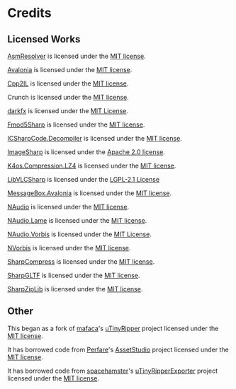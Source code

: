 # Credits

## Licensed Works

[AsmResolver](https://github.com/Washi1337/AsmResolver) is licensed under the [MIT license](https://github.com/AssetRipper/AssetRipper/blob/master/Licenses/AsmResolver.md).

[Avalonia](https://github.com/AvaloniaUI/Avalonia) is licensed under the [MIT license](https://github.com/AssetRipper/AssetRipper/blob/master/Licenses/Avalonia.md).

[Cpp2IL](https://github.com/SamboyCoding/Cpp2IL) is licensed under the [MIT license](https://github.com/AssetRipper/AssetRipper/blob/master/Licenses/Cpp2IL.md).

Crunch is licensed under the [MIT license](https://github.com/AssetRipper/AssetRipper/blob/master/Licenses/Crunch.md).

[darkfx](https://github.com/steffen-wilke/darkfx) is licensed under the [MIT License](https://github.com/AssetRipper/AssetRipper/blob/master/Licenses/darkfx.md).

[Fmod5Sharp](https://github.com/SamboyCoding/Fmod5Sharp) is licensed under the [MIT license](https://github.com/AssetRipper/AssetRipper/blob/master/Licenses/Fmod5Sharp.md).

[ICSharpCode.Decompiler](https://github.com/icsharpcode/ILSpy) is licensed under the [MIT license](https://github.com/AssetRipper/AssetRipper/blob/master/Licenses/ILSpy.md).

[ImageSharp](https://github.com/SixLabors/ImageSharp) is licensed under the [Apache 2.0 license](https://github.com/AssetRipper/AssetRipper/blob/master/Licenses/ImageSharp.md).

[K4os.Compression.LZ4](https://github.com/MiloszKrajewski/K4os.Compression.LZ4) is licensed under the [MIT license](https://github.com/AssetRipper/AssetRipper/blob/master/Licenses/Lz4.md).

[LibVLCSharp](https://github.com/videolan/libvlcsharp) is licensed under the [LGPL-2.1 License](https://github.com/AssetRipper/AssetRipper/blob/master/Licenses/LibVLCSharp.md)

[MessageBox.Avalonia](https://github.com/AvaloniaCommunity/MessageBox.Avalonia) is licensed under the [MIT license](https://github.com/AssetRipper/AssetRipper/blob/master/Licenses/MessageBoxAvalonia.md).

[NAudio](https://github.com/naudio/NAudio) is licensed under the [MIT license](https://github.com/AssetRipper/AssetRipper/blob/master/Licenses/NAudio.md).

[NAudio.Lame](https://github.com/Corey-M/NAudio.Lame) is licensed under the [MIT license](https://github.com/AssetRipper/AssetRipper/blob/master/Licenses/NAudioLame.md).

[NAudio.Vorbis](https://github.com/naudio/Vorbis) is licensed under the [MIT License](https://github.com/AssetRipper/AssetRipper/blob/master/Licenses/NAudioVorbis.md).

[NVorbis](https://github.com/NVorbis/NVorbis) is licensed under the [MIT license](https://github.com/AssetRipper/AssetRipper/blob/master/Licenses/NVorbis.md).

[SharpCompress](https://github.com/adamhathcock/sharpcompress) is licensed under the [MIT license](https://github.com/AssetRipper/AssetRipper/blob/master/Licenses/SharpCompress.md).

[SharpGLTF](https://github.com/vpenades/SharpGLTF) is licensed under the [MIT license](https://github.com/AssetRipper/AssetRipper/blob/master/Licenses/SharpGLTF.md).

[SharpZipLib](https://github.com/icsharpcode/SharpZipLib) is licensed under the [MIT license](https://github.com/AssetRipper/AssetRipper/blob/master/Licenses/SharpZipLib.md).

## Other

This began as a fork of [mafaca](https://github.com/mafaca)'s [uTinyRipper](https://github.com/mafaca/UtinyRipper) project licensed under the [MIT license](https://github.com/AssetRipper/AssetRipper/blob/master/Licenses/uTinyRipper.md).

It has borrowed code from [Perfare](https://github.com/Perfare)'s [AssetStudio](https://github.com/Perfare/AssetStudio) project licensed under the [MIT license](https://github.com/AssetRipper/AssetRipper/blob/master/Licenses/AssetStudio.md).

It has borrowed code from [spacehamster](https://github.com/spacehamster)'s [uTinyRipperExporter](https://github.com/spacehamster/UtinyRipperExporter) project licensed under the [MIT license](https://github.com/AssetRipper/AssetRipper/blob/master/Licenses/uTinyRipperExporter.md).